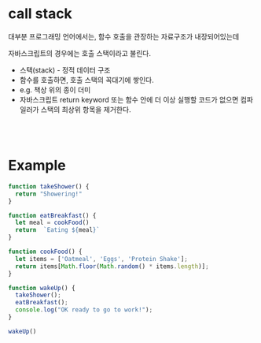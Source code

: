 # call stack

대부분 프로그래밍 언어에서는, 함수 호출을 관장하는 자료구조가 내장되어있는데

자바스크립트의 경우에는 호출 스택이라고 불린다.

- 스택(stack) - 정적 데이터 구조
- 함수를 호출하면, 호출 스택의 꼭대기에 쌓인다.
- e.g. 책상 위의 종이 더미
- 자바스크립트 return keyword 또는 함수 안에 더 이상 실행할 코드가 없으면 컴파일러가 스택의 최상위 항목을 제거한다.

<br/><br/>

# Example
```Javascript
function takeShower() {
  return "Showering!"
}

function eatBreakfast() {
  let meal = cookFood()
  return  `Eating ${meal}`
}

function cookFood() {
  let items = ['Oatmeal', 'Eggs', 'Protein Shake'];
  return items[Math.floor(Math.random() * items.length)];
}

function wakeUp() {
  takeShower();
  eatBreakfast();
  console.log("OK ready to go to work!");
}

wakeUp()
```